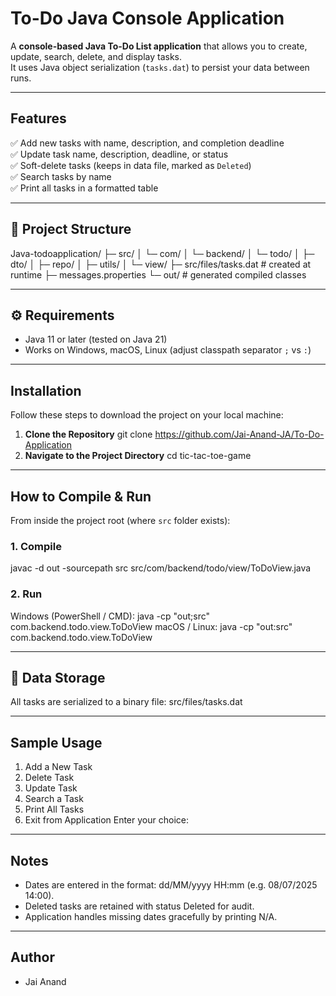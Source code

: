 # To-Do Java Console Application

A **console-based Java To-Do List application** that allows you to create, update, search, delete, and display tasks.  
It uses Java object serialization (`tasks.dat`) to persist your data between runs.

---

## Features

✅ Add new tasks with name, description, and completion deadline  
✅ Update task name, description, deadline, or status  
✅ Soft-delete tasks (keeps in data file, marked as `Deleted`)  
✅ Search tasks by name  
✅ Print all tasks in a formatted table

---

## 📂 Project Structure
Java-todoapplication/
├─ src/
│ └─ com/
│ └─ backend/
│ └─ todo/
│ ├─ dto/
│ ├─ repo/
│ ├─ utils/
│ └─ view/
├─ src/files/tasks.dat # created at runtime
├─ messages.properties
└─ out/ # generated compiled classes

---

## ⚙️ Requirements

- Java 11 or later (tested on Java 21)
- Works on Windows, macOS, Linux (adjust classpath separator `;` vs `:`)

---
## Installation
Follow these steps to download the project on your local machine:

1. **Clone the Repository**
   git clone https://github.com/Jai-Anand-JA/To-Do-Application
2. **Navigate to the Project Directory**
    cd tic-tac-toe-game

---

## How to Compile & Run

From inside the project root (where `src` folder exists):

### 1️. Compile
javac -d out -sourcepath src src/com/backend/todo/view/ToDoView.java

### 2️. Run
Windows (PowerShell / CMD):
java -cp "out;src" com.backend.todo.view.ToDoView
macOS / Linux:
java -cp "out:src" com.backend.todo.view.ToDoView

---

## 💾 Data Storage
All tasks are serialized to a binary file:
src/files/tasks.dat

---

## Sample Usage
1. Add a New Task
2. Delete Task
3. Update Task
4. Search a Task
5. Print All Tasks
6. Exit from Application 
Enter your choice:

---

## Notes
- Dates are entered in the format: dd/MM/yyyy HH:mm (e.g. 08/07/2025 14:00).
- Deleted tasks are retained with status Deleted for audit.
- Application handles missing dates gracefully by printing N/A.

---

## Author
- Jai Anand
